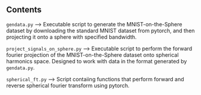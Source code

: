 
## Contents

`gendata.py` --> Executable script to generate the MNIST-on-the-Sphere dataset by downloading the standard MNIST dataset from pytorch, and then projecting it onto a sphere with specified bandwidth.

`project_signals_on_sphere.py` --> Executable script to perform the forward fourier projection of the MNIST-on-the-Sphere dataset onto spherical harmonics space. Designed to work with data in the format generated by `gendata.py`.

`spherical_ft.py` --> Script contaiing functions that perform forward and reverse spherical fourier transform using pytorch.